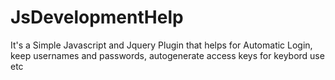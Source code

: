 # JsDevelopmentHelp
It's a Simple Javascript and Jquery Plugin that helps for Automatic Login, keep usernames and passwords, autogenerate access keys for keybord use etc
